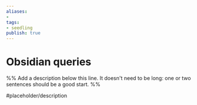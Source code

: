 ```yaml
---
aliases: 
- 
tags:
- seedling
publish: true
---
```


# Obsidian queries

%% Add a description below this line. It doesn't need to be long: one or two sentences should be a good start. %%

#placeholder/description 
